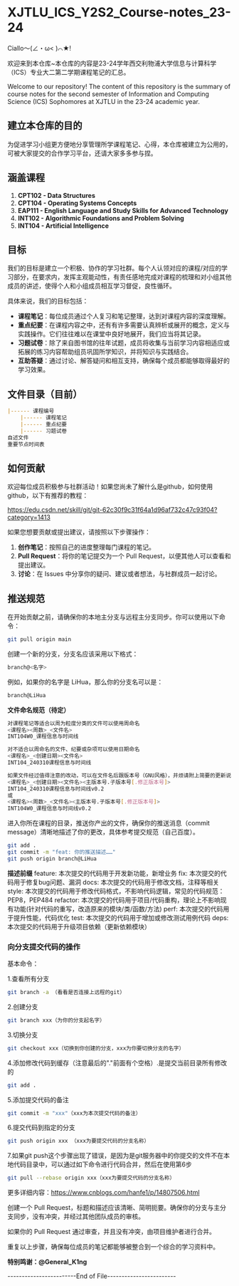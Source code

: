 # XJTLU_ICS_Y2S2_Course-notes_23-24
Ciallo～(∠・ω< )⌒★!

欢迎来到本仓库~本仓库的内容是23-24学年西交利物浦大学信息与计算科学（ICS）专业大二第二学期课程笔记的汇总。

Welcome to our repository! The content of this repository is the summary of course notes for the second semester of Information and Computing Science (ICS) Sophomores at XJTLU in the 23-24 academic year.

## 建立本仓库的目的
为促进学习小组更方便地分享管理所学课程笔记、心得，本仓库被建立为公用的，可被大家提交的合作学习平台，还请大家多多参与捏。

## 涵盖课程

1. **CPT102 - Data Structures**
2. **CPT104 - Operating Systems Concepts**
3. **EAP111 - English Language and Study Skills for Advanced Technology**
4. **INT102 - Algorithmic Foundations and Problem Solving**
5. **INT104 - Artificial Intelligence**

## 目标

我们的目标是建立一个积极、协作的学习社群。每个人认领对应的课程/对应的学习部分，在要求内，发挥主观能动性，有责任感地完成对课程的梳理和对小组其他成员的讲述，使得个人和小组成员相互学习督促，良性循环。

具体来说，我们的目标包括：

- **课程笔记**：每位成员通过个人复习和笔记整理，达到对课程内容的深度理解。
- **重点纪要**：在课程内容之中，还有有许多需要认真辨析或展开的概念，定义与实践操作。它们往往难以在课堂中良好地展开，我们应当将其记录。
- **习题试卷**：除了来自图书馆的往年试题，成员将收集与当前学习内容相适应或拓展的练习内容帮助组员巩固所学知识，并将知识与实践结合。
- **互助答疑**：通过讨论、解答疑问和相互支持，确保每个成员都能够取得最好的学习效果。

## 文件目录（目前）

```markdown
|------ 课程编号
    |------ 课程笔记
    |------ 重点纪要
    |------ 习题试卷
自述文件
重要节点时间表
```

## 如何贡献

欢迎每位成员积极参与社群活动！如果您尚未了解什么是github，如何使用github，以下有推荐的教程：

https://edu.csdn.net/skill/git/git-62c30f9c31f64a1d96af732c47c93f04?category=1413

如果您想要贡献或提出建议，请按照以下步骤操作：

1. **创作笔记**：按照自己的进度整理每门课程的笔记。
2. **Pull Request**：将你的笔记提交为一个 Pull Request，以便其他人可以查看和提出建议。
3. **讨论**：在 Issues 中分享你的疑问、建议或者想法，与社群成员一起讨论。

## 推送规范

在开始贡献之前，请确保你的本地主分支与远程主分支同步。你可以使用以下命令：

```bash
git pull origin main
```

创建一个新的分支，分支名应该采用以下格式：

```bash
branch@<名字>
```

例如，如果你的名字是 LiHua，那么你的分支名可以是：

```bash
branch@LiHua
```

 **文件命名规范（待定）**
```bash
对课程笔记等适合以周为粒度分类的文件可以使用周命名
<课程名><周数>_<文件名>
INT104W0_课程信息与时间线

对不适合以周命名的文件、纪要或杂项可以使用日期命名
<课程名>_<创建日期><文件名>
INT104_240310课程信息与时间线

如果文件经过值得注意的改动，可以在文件名后跟版本号（GNU风格），并烦请附上简要的更新说明
<课程名>_<创建日期><文件名><主版本号.子版本号[.修正版本号]>
INT104_240310课程信息与时间线v0.2
或
<课程名><周数>_<文件名><主版本号.子版本号[.修正版本号]>
INT104W0_课程信息与时间线v0.2
```

进入你所在课程的目录，推送你产出的文件，确保你的推送消息（commit message）清晰地描述了你的更改，具体参考提交规范（自己百度）。

```bash
git add .
git commit -m "feat: 你的推送描述……"
git push origin branch@LiHua
```

**描述前缀**
feature:    本次提交的代码用于开发新功能，新增业务
fix: 	    本次提交的代码用于修复bug问题、漏洞
docs: 	    本次提交的代码用于修改文档，注释等相关
style: 	    本次提交的代码用于修改代码格式，不影响代码逻辑，常见的代码规范：PEP8，PEP484
refactor: 	本次提交的代码用于项目/代码重构，理论上不影响现有功能(针对代码的重写，改造原来的模块/类/函数/方法)
perf: 	    本次提交的代码用于提升性能，代码优化
test: 	    本次提交的代码用于增加或修改测试用例代码
deps: 	    本次提交的代码用于升级项目依赖（更新依赖模块）

### 向分支提交代码的操作

基本命令：

1.查看所有分支

```bash
git branch -a （看看是否连接上远程的git）
```

2.创建分支

```bash
git branch xxx（为你的分支起名字）
```

3.切换分支

```bash
git checkout xxx（切换到你创建的分支，xxx为你要切换分支的名字）
```

4.添加修改代码到缓存（注意最后的"."前面有个空格）.是提交当前目录所有修改的

```bash
git add .
```

5.添加提交代码的备注

```bash
git commit -m "xxx"（xxx为本次提交代码的备注）
```

6.提交代码到指定的分支

```bash
git push origin xxx （xxx为要提交代码的分支名称）
```
7.如果git push这个步骤出现了错误，是因为是git服务器中的你提交的文件不在本地代码目录中，可以通过如下命令进行代码合并，然后在使用第6步

```bash
git pull --rebase origin xxx（xxx为要提交代码的分支名称）
```

更多详细内容：https://www.cnblogs.com/hanfe1/p/14807506.html

创建一个 Pull Request，标题和描述应该清晰、简明扼要。确保你的分支与主分支同步，没有冲突，并经过其他团队成员的审核。

如果你的 Pull Request 通过审查，并且没有冲突，由项目维护者进行合并。

重复以上步骤，确保每位成员的笔记都能够被整合到一个综合的学习资料中。


**特别鸣谢：@General_K1ng**

------------------------End of File------------------------